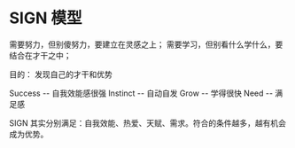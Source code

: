 # SIGN 模型

需要努力，但别傻努力，要建立在灵感之上；
需要学习，但别看什么学什么，要结合在才干之中；

目的：
发现自己的才干和优势

Success -- 自我效能感很强
Instinct --  自动自发
Grow -- 学得很快
Need -- 满足感

SIGN 其实分别满足：自我效能、热爱、天赋、需求。符合的条件越多，越有机会成为优势。
